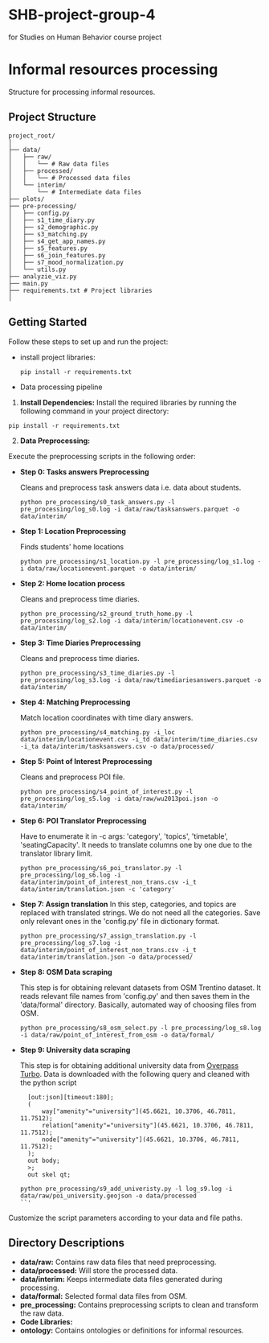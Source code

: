 # SHB-project-group-4
for Studies on Human Behavior course project

# Informal resources processing

Structure for processing informal resources.

## Project Structure

```plaintext
project_root/
│
├── data/
│   ├── raw/
│   │   └── # Raw data files
│   ├── processed/
│   │   └── # Processed data files
│   └── interim/
│       └── # Intermediate data files
├── plots/
├── pre-processing/
│   ├── config.py
│   ├── s1_time_diary.py
│   ├── s2_demographic.py 
│   ├── s3_matching.py
│   ├── s4_get_app_names.py
│   ├── s5_features.py
│   ├── s6_join_features.py
│   ├── s7_mood_normalization.py
│   └── utils.py
├── analyzie_viz.py
├── main.py
├── requirements.txt # Project libraries
│
```

## Getting Started

Follow these steps to set up and run the project:

* install project libraries:
  ```
  pip install -r requirements.txt
  ```
* Data processing pipeline




1. **Install Dependencies:** Install the required libraries by running the following command in your project directory:

  ```
  pip install -r requirements.txt
  ```

2. **Data Preprocessing:**

Execute the preprocessing scripts in the following order:

- **Step 0: Tasks answers Preprocessing**

  Cleans and preprocess task answers data i.e. data about students. 
  ```
  python pre_processing/s0_task_answers.py -l pre_processing/log_s0.log -i data/raw/tasksanswers.parquet -o data/interim/
  ```

- **Step 1: Location Preprocessing**

  Finds students' home locations
  ```
  python pre_processing/s1_location.py -l pre_processing/log_s1.log -i data/raw/locationevent.parquet -o data/interim/
  ```

- **Step 2: Home location process**

  Cleans and preprocess time diaries.
  ```
  python pre_processing/s2_ground_truth_home.py -l pre_processing/log_s2.log -i data/interim/locationevent.csv -o data/interim/
  ```

- **Step 3: Time Diaries Preprocessing**

  Cleans and preprocess time diaries. 
  ```
  python pre_processing/s3_time_diaries.py -l pre_processing/log_s3.log -i data/raw/timediariesanswers.parquet -o data/interim/
  ```

- **Step 4: Matching Preprocessing**

  Match location coordinates with time diary answers. 
  ```
  python pre_processing/s4_matching.py -i_loc data/interim/locationevent.csv -i_td data/interim/time_diaries.csv -i_ta data/interim/tasksanswers.csv -o data/processed/
  ```

- **Step 5: Point of Interest Preprocessing**

  Cleans and preprocess POI file.
  ```
  python pre_processing/s4_point_of_interest.py -l pre_processing/log_s5.log -i data/raw/wu2013poi.json -o data/interim/
  ```

- **Step 6: POI Translator Preprocessing**

  Have to enumerate it in -c args: 'category', 'topics', 'timetable', 'seatingCapacity'. It needs to translate columns one by one due to the translator library limit.
  ```
  python pre_processing/s6_poi_translator.py -l pre_processing/log_s6.log -i data/interim/point_of_interest_non_trans.csv -i_t data/interim/translation.json -c 'category'
  ```
- **Step 7: Assign translation**
  In this step, categories, and topics are replaced with translated strings. We do not need all the categories. Save only relevant ones in the 'config.py' file in dictionary format.
   ```
  python pre_processing/s7_assign_translation.py -l pre_processing/log_s7.log -i data/interim/point_of_interest_non_trans.csv -i_t data/interim/translation.json -o data/processed/
  ```
  
- **Step 8: OSM Data scraping**
  
   This step is for obtaining relevant datasets from OSM Trentino dataset. It reads relevant file names from 'config.py' and then saves them in the 'data/formal' directory. Basically, automated way of choosing files from OSM.
  ```
  python pre_processing/s8_osm_select.py -l pre_processing/log_s8.log -i data/raw/point_of_interest_from_osm -o data/formal/
  ```
- **Step 9: University data scraping**
  
  This step is for obtaining additional university data from [Overpass Turbo](https://overpass-turbo.eu/). Data is downloaded with the following query and cleaned with the python script
  ```
    [out:json][timeout:180];
    (
        way["amenity"="university"](45.6621, 10.3706, 46.7811, 11.7512);
        relation["amenity"="university"](45.6621, 10.3706, 46.7811, 11.7512);
        node["amenity"="university"](45.6621, 10.3706, 46.7811, 11.7512);
    );
    out body;
    >;
    out skel qt;

  ```

  ```
  python pre_processing/s9_add_univeristy.py -l log_s9.log -i data/raw/poi_university.geojson -o data/processed
  ``'
  
Customize the script parameters according to your data and file paths.

## Directory Descriptions

- **data/raw:** Contains raw data files that need preprocessing.
- **data/processed:** Will store the processed data.
- **data/interim:** Keeps intermediate data files generated during processing.
- **data/formal:** Selected formal data files from OSM.
- **pre_processing:** Contains preprocessing scripts to clean and transform the raw data.
- **Code Libraries:**
- **ontology:** Contains ontologies or definitions for informal resources.





